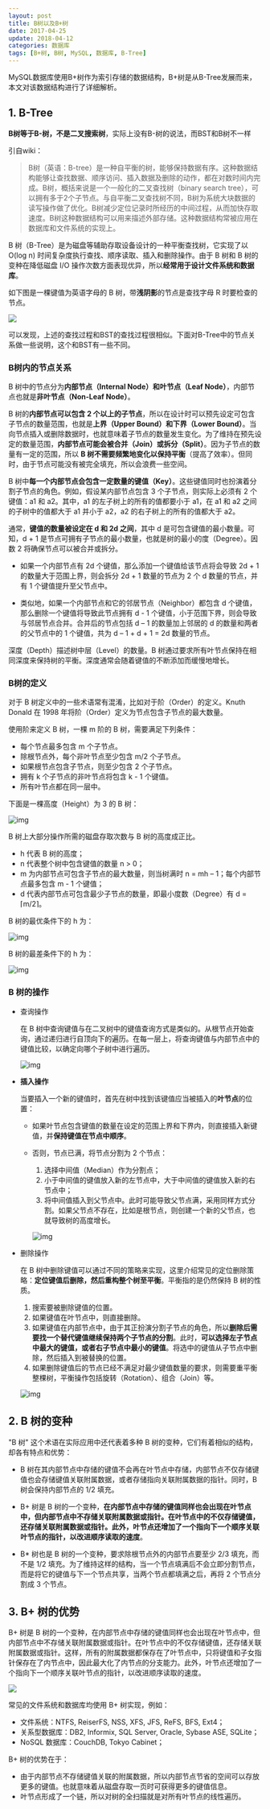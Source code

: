 ```yaml
---
layout: post
title: B树以及B+树
date: 2017-04-25
update: 2018-04-12
categories: 数据库
tags: [B+树, B树, MySQL, 数据库, B-Tree]
---
```


MySQL数据库使用B+树作为索引存储的数据结构，B+树是从B-Tree发展而来，本文对该数据结构进行了详细解析。

<!--more-->

## 1. B-Tree

**B树等于B-树，不是二叉搜索树**，实际上没有B-树的说法，而BST和B树不一样

引自wiki：

> B树（英语：B-tree）是一种自平衡的树，能够保持数据有序。这种数据结构能够让查找数据、顺序访问、插入数据及删除的动作，都在对数时间内完成。B树，概括来说是一个一般化的二叉查找树（binary search tree），可以拥有多于2个子节点。与自平衡二叉查找树不同，B树为系统大块数据的读写操作做了优化。B树减少定位记录时所经历的中间过程，从而加快存取速度。B树这种数据结构可以用来描述外部存储。这种数据结构常被应用在数据库和文件系统的实现上。

B 树（B-Tree）是为磁盘等辅助存取设备设计的一种平衡查找树，它实现了以 O(log n) 时间复杂度执行查找、顺序读取、插入和删除操作。由于 B 树和 B 树的变种在降低磁盘 I/O 操作次数方面表现优异，所以**经常用于设计文件系统和数据库**。

如下图是一棵键值为英语字母的 B 树，带**浅阴影**的节点是查找字母 R 时要检查的节点。

![](/images/posts/mysql/B-Tree-Alphabet.png)

可以发现，上述的查找过程和BST的查找过程很相似。下面对B-Tree中的节点关系做一些说明，这个和BST有一些不同。

### B树内的节点关系

B 树中的节点分为**内部节点（Internal Node）**和**叶节点（Leaf Node）**，内部节点也就是**非叶节点（Non-Leaf Node）**。

B 树的**内部节点可以包含 2 个以上的子节点**，所以在设计时可以预先设定可包含子节点的数量范围，也就是**上界（Upper Bound）**和**下界（Lower Bound）**。当向节点插入或删除数据时，也就意味着子节点的数量发生变化。为了维持在预先设定的数量范围，**内部节点可能会被合并（Join）或拆分（Split）**。因为子节点的数量有一定的范围，所以 **B 树不需要频繁地变化以保持平衡**（提高了效率）。但同时，由于节点可能没有被完全填充，所以会浪费一些空间。

B 树中**每一个内部节点会包含一定数量的键值（Key）**。这些键值同时也扮演着分割子节点的角色。例如，假设某内部节点包含 3 个子节点，则实际上必须有 2 个键值：a1 和 a2。其中，a1 的左子树上的所有的值都要小于 a1，在 a1 和 a2 之间的子树中的值都大于 a1 并小于 a2，a2 的右子树上的所有的值都大于 a2。

通常，**键值的数量被设定在 d 和 2d 之间**，其中 d 是可包含键值的最小数量。可知，d + 1 是节点可拥有子节点的最小数量，也就是树的最小的度（Degree）。因数 2 将确保节点可以被合并或拆分。

* 如果一个内部节点有 2d 个键值，那么添加一个键值给该节点将会导致 2d + 1 的数量大于范围上界，则会拆分 2d + 1 数量的节点为 2 个 d 数量的节点，并有 1 个键值提升至父节点中。

* 类似地，如果一个内部节点和它的邻居节点（Neighbor）都包含 d 个键值，那么删除一个键值将导致此节点拥有 d - 1 个键值，小于范围下界，则会导致与邻居节点合并。合并后的节点包括 d – 1 的数量加上邻居的 d 的数量和两者的父节点中的 1 个键值，共为 d – 1 + d + 1 = 2d 数量的节点。

深度（Depth）描述树中层（Level）的数量。B 树通过要求所有叶节点保持在相同深度来保持树的平衡。深度通常会随着键值的不断添加而缓慢地增长。

### B树的定义

对于 B 树定义中的一些术语常有混淆，比如对于阶（Order）的定义。Knuth Donald 在 1998 年将阶（Order）定义为节点包含子节点的最大数量。

使用阶来定义 B 树，一棵 m 阶的 B 树，需要满足下列条件：

* 每个节点最多包含 m 个子节点。
* 除根节点外，每个非叶节点至少包含 m/2 个子节点。
* 如果根节点包含子节点，则至少包含 2 个子节点。
* 拥有 k 个子节点的非叶节点将包含 k - 1 个键值。
* 所有叶节点都在同一层中。

下面是一棵高度（Height）为 3 的 B 树：

![img](/images/posts/mysql/B-Tree-Height-3.png)

B 树上大部分操作所需的磁盘存取次数与 B 树的高度成正比。

* h 代表 B 树的高度；
* n 代表整个树中包含键值的数量 n > 0；
* m 为内部节点可包含子节点的最大数量，则当树满时 n = mh – 1；每个内部节点最多包含 m - 1 个键值；
* d 代表内部节点可包含最少子节点的数量，即最小度数（Degree）有 d = ⌈m/2⌉。

B 树的最优条件下的 h 为：

![img](/images/posts/mysql/B-Tree-best.png)

B 树的最差条件下的 h 为：

![img](/images/posts/mysql/B-Tree-worst.png)

### B 树的操作

* 查询操作

    在 B 树中查询键值与在二叉树中的键值查询方式是类似的。从根节点开始查询，通过递归进行自顶向下的遍历。在每一层上，将查询键值与内部节点中的键值比较，以确定向哪个子树中进行遍历。


	![img](/images/posts/mysql/B-Tree-query.png)


* **插入操作**

    当要插入一个新的键值时，首先在树中找到该键值应当被插入的**叶节点**的位置：
    
    * 如果叶节点包含键值的数量在设定的范围上界和下界内，则直接插入新键值，并**保持键值在节点中顺序**。
    * 否则，节点已满，将节点分割为 2 个节点：
        
        1. 选择中间值（Median）作为分割点；
        2. 小于中间值的键值放入新的左节点中，大于中间值的键值放入新的右节点中；
        3. 将中间值插入到父节点中。此时可能导致父节点满，采用同样方式分割。如果父节点不存在，比如是根节点，则创建一个新的父节点，也就导致树的高度增长。
        

		![img](/images/posts/mysql/B-Tree-insert.png)


* 删除操作

	在 B 树中删除键值可以通过不同的策略来实现，这里介绍常见的定位删除策略：**定位键值后删除，然后重构整个树至平衡**。平衡指的是仍然保持 B 树的性质。

	1. 搜索要被删除键值的位置。
	2. 如果键值在叶节点中，则直接删除。
	3. 如果键值在内部节点中，由于其正扮演分割子节点的角色，所以**删除后需要找一个替代键值继续保持两个子节点的分割**。此时，**可以选择左子节点中最大的键值，或者右子节点中最小的键值**。将选中的键值从子节点中删除，然后插入到被替换的位置。
	4. 如果删除键值后的节点已经不满足对最少键值数量的要求，则需要重平衡整棵树，平衡操作包括旋转（Rotation）、组合（Join）等。


	![img](/images/posts/mysql/B-Tree-delete.png)


## 2. B 树的变种

"B 树" 这个术语在实际应用中还代表着多种 B 树的变种，它们有着相似的结构，却各有特点和优势：

* B 树在其内部节点中存储的键值不会再在叶节点中存储，内部节点不仅存储键值也会存储键值关联附属数据，或者存储指向关联附属数据的指针。同时，B 树会保持内部节点的 1/2 填充。

* B+ 树是 B 树的一个变种，**在内部节点中存储的键值同样也会出现在叶节点中，但内部节点中不存储关联附属数据或指针。在叶节点中的不仅存储键值，还存储关联附属数据或指针。此外，叶节点还增加了一个指向下一个顺序关联叶节点的指针，以改进顺序读取的速度**。

* B* 树也是 B 树的一个变种，要求除根节点外的内部节点要至少 2/3 填充，而不是 1/2 填充。为了维持这样的结构，当一个节点填满后不会立即分割节点，而是将它的键值与下一个节点共享，当两个节点都填满之后，再将 2 个节点分割成 3 个节点。

## 3. B+ 树的优势

B+ 树是 B 树的一个变种，在内部节点中存储的键值同样也会出现在叶节点中，但内部节点中不存储关联附属数据或指针。在叶节点中的不仅存储键值，还存储关联附属数据或指针。这样，所有的附属数据都保存在了叶节点中，只将键值和子女指针保存在了内节点中，因此最大化了内节点的分支能力。此外，叶节点还增加了一个指向下一个顺序关联叶节点的指针，以改进顺序读取的速度。


![](/images/posts/mysql/B+Tree.png)


常见的文件系统和数据库均使用 B+ 树实现，例如：

* 文件系统：NTFS, ReiserFS, NSS, XFS, JFS, ReFS, BFS, Ext4；
* 关系型数据库：DB2, Informix, SQL Server, Oracle, Sybase ASE, SQLite；
* NoSQL 数据库：CouchDB, Tokyo Cabinet；

B+ 树的优势在于：

* 由于内部节点不存储键值关联的附属数据，所以内部节点节省的空间可以存放更多的键值。也就意味着从磁盘存取一页时可获得更多的键值信息。
* 叶节点形成了一个链，所以对树的全扫描就是对所有叶节点的线性遍历。